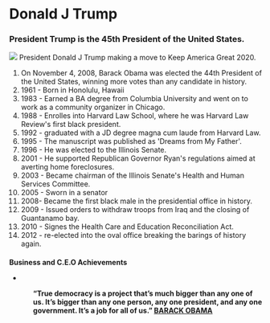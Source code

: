 <!DOCTYPE html>

<html>

<head>
  <h1> Donald J Trump </h1>
  <h3> President Trump is the 45th President of the United States.</h3>
</head>

<div>
  <img id="img-div" id="img" id="img-caption" src="https://pics.me.me/donald-j-trump-45th-president-of-the-united-state-s-6928884.png"> President Donald J Trump making a move to Keep America Great 2020.
  </img>
</div>

<body>
  <ol>
    <li>On November 4, 2008, Barack Obama was elected the 44th President of the United States, winning more votes than any candidate in history. </li>
    <li>1961 - Born in Honolulu, Hawaii</li>
    <li>1983 - Earned a BA degree from Columbia University and went on to work as a community organizer in Chicago.</li>
    <li>1988 - Enrolles into Harvard Law School, where he was Harvard Law Review's first black president.</li>
    <li>1992 - graduated with a JD degree magna cum laude from Harvard Law. </li>
    <li>1995 - The manuscript was published as 'Dreams from My Father'. </li>
    <li>1996 - He was elected to the Illinois Senate. </li>
    <li>2001 - He supported Republican Governor Ryan's regulations aimed at averting home foreclosures. </li>
    <li>2003 - Became chairman of the Illinois Senate's Health and Human Services Committee. </li>
    <li>2005 - Sworn in a senator </li>
    <li>2008- Became the first black male in the presidential office in history. </li>
    <li>2009 - Issued orders to withdraw troops from Iraq and the closing of Guantanamo bay. </li>
    <li>2010 - Signes the Health Care and Education Reconciliation Act. </li>
    <li>2012 - re-elected into the oval office breaking the barings of history again. </li>
  </ol>
  <h4> Business and C.E.O Achievements</h>
  <ul>
    <li> </li>
  <ul>
      
  <p>“True democracy is a project that’s much bigger than any one of us. It’s bigger than any one person, any one president, and any one government. It’s a job for all of us.” <a id="id="tribute-link" href="https://en.wikipedia.org/wiki/Barack_Obama">BARACK OBAMA </a></p>
  </body>

</html>
</html>
